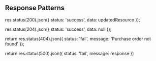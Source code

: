## Response Patterns

 res.status(200).json({
                status: 'success',
                data: updatedResource
            });

res.status(204).json({
                status: 'success',
                data: null
            });

return res.status(404).json({
                status: 'fail',
                message: 'Purchase order not found'
            });


return res.status(500).json({
            status: 'fail',
            message: response
        })          